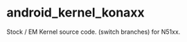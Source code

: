 android_kernel_konaxx
=====================

Stock / EM Kernel source code. (switch branches) for N51xx.
